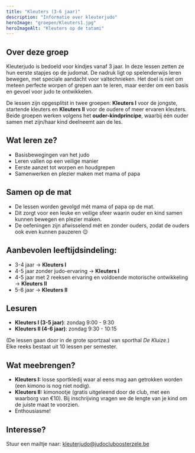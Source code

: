 ```yaml
---
title: "Kleuters (3-6 jaar)"
description: "Informatie over kleuterjudo"
heroImage: "groepen/Kleuters1.jpg"
heroImageAlt: "Kleuters op de tatami"
---
```


## Over deze groep

Kleuterjudo is bedoeld voor kindjes vanaf 3 jaar. In deze lessen zetten ze hun eerste stapjes op de judomat. De nadruk ligt op spelenderwijs leren bewegen, met speciale aandacht voor valtechnieken. Het doel is niet om meteen perfecte worpen of grepen aan te leren, maar eerder om een basis en gevoel voor judo te ontwikkelen.

De lessen zijn opgesplitst in twee groepen: **Kleuters I** voor de jongste, startende kleuters en **Kleuters II** voor de oudere of meer ervaren kleuters. Beide groepen werken volgens het **ouder-kindprincipe**, waarbij één ouder samen met zijn/haar kind deelneemt aan de les.

## Wat leren ze?

- Basisbewegingen van het judo
- Leren vallen op een veilige manier
- Eerste aanzet tot worpen en houdgrepen
- Samenwerken en plezier maken met mama of papa

## Samen op de mat

- De lessen worden gevolgd mét mama of papa op de mat.
- Dit zorgt voor een leuke en veilige sfeer waarin ouder en kind samen kunnen bewegen en plezier maken.
- De oefeningen zijn afwisselend mét en zonder ouders, zodat de ouders ook even kunnen pauzeren 😉

## Aanbevolen leeftijdsindeling:

- 3-4 jaar → **Kleuters I**
- 4-5 jaar zonder judo-ervaring → **Kleuters I**
- 4-5 jaar met 2 reeksen ervaring en voldoende motorische ontwikkeling → **Kleuters II**
- 5-6 jaar → **Kleuters II**

## Lesuren

- **Kleuters I (3-5 jaar)**: zondag 9:00 - 9:30
- **Kleuters II (4-6 jaar)**: zondag 9:30 - 10:15

(De lessen gaan door in de grote sportzaal van sporthal _De Kluize_.)\
Elke reeks bestaat uit 10 lessen per semester.

## Wat meebrengen?

- **Kleuters I:** losse sportkledij waar al eens mag aan getrokken worden (een kimono is nog niet nodig).
- **Kleuters II:** kimonootje (gratis uitgeleend door de club, met een waarborg van €10). Bij inschrijving vragen we de lengte van je kind om de juiste maat te voorzien.
- Enthousiasme!

## Interesse?

Stuur een mailtje naar: kleuterjudo@judocluboosterzele.be

